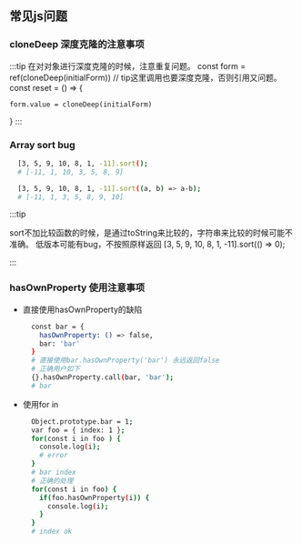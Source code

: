 ## 常见js问题

### cloneDeep 深度克隆的注意事项

:::tip
  在对对象进行深度克隆的时候，注意重复问题。
  const form = ref(cloneDeep(initialForm))
  // tip这里调用也要深度克隆，否则引用又问题。
  const reset = () => {

    form.value = cloneDeep(initialForm)
  }
:::

### Array sort bug

```bash
  [3, 5, 9, 10, 8, 1, -11].sort();
  # [-11, 1, 10, 3, 5, 8, 9]

  [3, 5, 9, 10, 8, 1, -11].sort((a, b) => a-b);
  # [-11, 1, 3, 5, 8, 9, 10]

```
:::tip

  sort不加比较函数的时候，是通过toString来比较的，字符串来比较的时候可能不准确。
  低版本可能有bug，不按照原样返回
  [3, 5, 9, 10, 8, 1, -11].sort(() => 0);
  
:::

### hasOwnProperty 使用注意事项

* 直接使用hasOwnProperty的缺陷

  ```bash
    const bar = {
      hasOwnProperty: () => false,
      bar: 'bar'
    }
    # 直接使用bar.hasOwnProperty('bar') 永远返回false
    # 正确用户如下
    {}.hasOwnProperty.call(bar, 'bar'); 
    # bar
  ```
* 使用for in 
  ```bash
    Object.prototype.bar = 1;
    var foo = { index: 1 };
    for(const i in foo ) {
      console.log(i); 
      # error
    }
    # bar index 
    # 正确的处理
    for(const i in foo) {
      if(foo.hasOwnProperty(i)) {
        console.log(i);
      }
    }
    # index ok
  ```